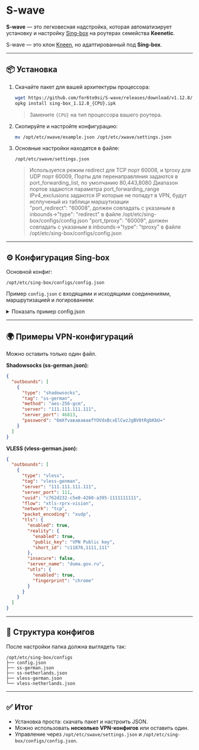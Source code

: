 # S-wave

**S-wave** — это легковесная надстройка, которая автоматизирует установку и настройку [Sing-box](https://sing-box.sagernet.org/) на роутерах семейства **Keenetic**.

S-wave — это клон [Kneen](https://github.com/Skrill0/XKeen), но адаптированный под **Sing-box**.

---

## 📦 Установка

1. Скачайте пакет для вашей архитектуры процессора:

   ```bash
   wget https://github.com/for6to9si/S-wave/releases/download/v1.12.8/sing-box_1.12.8_{CPU}.ipk
   opkg install sing-box_1.12.8_{CPU}.ipk
   ```

   > Замените `{CPU}` на тип процессора вашего роутера.

2. Скопируйте и настройте конфигурацию:

   ```bash
   mv /opt/etc/xwave/example.json /opt/etc/xwave/settings.json
   ```

3. Основные настройки находятся в файле:

   ```
   /opt/etc/swave/settings.json
   ```
   > Используется режим redirect для TCP порт 60008, и tproxy для UDP порт 60009,
   > Порты для перенаправляния задаются в port_forwarding_list, по умолчанию  80,443,8080
   > Диапазон портов задаются параметра port_forwarding_range 
   > IPv4_exclusions задаются IP которые не попадут в VPN, будут исплученый из таблици маршутизации  
   > "port_redirect": "60008", должен совпадать с указаным в inbounds->"type": "redirect" в файле /opt/etc/sing-box/configs/config.json
   > "port_tproxy": "60009", должен совпадать с указаным в inbounds->"type": "tproxy" в файле /opt/etc/sing-box/configs/config.json

---

## ⚙️ Конфигурация Sing-box

Основной конфиг:

```
/opt/etc/sing-box/configs/config.json
```

Пример `config.json` с входящими и исходящими соединениями, маршрутизацией и логированием:

<details>
<summary>Показать пример config.json</summary>

```json
{
  "log": {
    "disabled": false,
    "level": "debug",
    "output": "/opt/var/log/sing-box/sing-box.log",
    "timestamp": true
  },
  "dns": {
    "servers": [
      {
        "tag": "cloudflare",
        "type": "https",
        "server": "1.1.1.1"
      }
    ],
    "final": "cloudflare",
    "strategy": "prefer_ipv4",
    "disable_cache": false,
    "disable_expire": false
  },
  "inbounds": [
    {
      "type": "mixed",
      "tag": "mixed-in",
      "listen": "127.0.0.1",
      "listen_port": 1081,
      "tcp_fast_open": false,
      "sniff": true,
      "sniff_override_destination": true,
      "set_system_proxy": false
    },
    {
      "type": "redirect",
      "tag": "redirect-in",
      "listen": "::",
      "listen_port": 60008,
      "tcp_fast_open": false,
      "sniff": true,
      "sniff_override_destination": true
    },
    {
      "type": "tproxy",
      "tag": "tproxy-in",
      "listen": "::",
      "listen_port": 60009,
      "tcp_fast_open": false,
      "sniff": true,
      "sniff_override_destination": true,
      "network": ["udp", "tcp"]
    }
  ],
  "outbounds": [
    {
      "type": "selector",
      "tag": "Proxy-out",
      "outbounds": ["URL-Test", "ss-german", "ss-netherlands", "vless-genman", "vless-netherlands"],
      "default": "URL-Test"
    },
    {
      "type": "urltest",
      "tag": "URL-Test",
      "outbounds": ["ss-german", "ss-netherlands", "vless-genman", "vless-netherlands"],
      "url": "http://www.gstatic.com/generate_204",
      "interval": "3m30s",
      "tolerance": 50,
      "idle_timeout": "30m0s",
      "interrupt_exist_connections": false
    },
    {
      "type": "direct",
      "tag": "direct"
    }
  ],
  "route": {
    "rule_set": [
      {
        "tag": "geoip-ru",
        "type": "remote",
        "format": "binary",
        "url": "https://raw.githubusercontent.com/SagerNet/sing-geoip/rule-set/geoip-ru.srs",
        "download_detour": "Proxy-out"
      }
    ],
    "default_domain_resolver": {
      "server": "cloudflare",
      "rewrite_ttl": 60,
      "client_subnet": "1.1.1.1"
    },
    "rules": [
      { "action": "sniff" },
      { "protocol": "dns", "port": 53, "action": "hijack-dns" },
      { "protocol": ["quic"], "action": "reject" },
      { "rule_set": "geoip-ru", "outbound": "direct" },
      {
        "ip_cidr": ["94.100.180.201/32", "94.100.180.202/32"],
        "domain_keyword": ["mail.ru", "yandex.net", "yastatic.net", "yandex.ru", "vk.com"],
        "domain_suffix": [".ru"],
        "outbound": "direct"
      }
    ],
    "final": "Proxy-out",
    "auto_detect_interface": true
  },
  "experimental": {
    "cache_file": { "enabled": true },
    "clash_api": {
      "external_controller": "0.0.0.0:9090",
      "external_ui": "ui",
      "external_ui_download_detour": "Proxy-out"
    }
  }
}
```

</details>

---

## 🌍 Примеры VPN-конфигураций

Можно оставить только один файл.

**Shadowsocks (ss-german.json):**

```json
{
  "outbounds": [
    {
      "type": "shadowsocks",
      "tag": "ss-german",
      "method": "aes-256-gcm",
      "server": "111.111.111.111",
      "server_port": 46813,
      "password": "6mXfvававававfYOVdxBcxElCwzJgBV0tRgbKbU="
    }
  ]
}
```

**VLESS (vless-german.json):**

```json
{
  "outbounds": [
    {
      "type": "vless",
      "tag": "vless-genman",
      "server": "111.111.111.111",
      "server_port": 111,
      "uuid": "c762d232-c5e0-4260-a395-1111111111",
      "flow": "xtls-rprx-vision",
      "network": "tcp",
      "packet_encoding": "xudp",
      "tls": {
        "enabled": true,
        "reality": {
          "enabled": true,
          "public_key": "VPN Public key",
          "short_id": "c11876,1111,111"
        },
        "insecure": false,
        "server_name": "duma.gov.ru",
        "utls": {
          "enabled": true,
          "fingerprint": "chrome"
        }
      }
    }
  ]
}
```

---

## 📂 Структура конфигов

После настройки папка должна выглядеть так:

```
/opt/etc/sing-box/configs
├── config.json
├── ss-german.json
├── ss-netherlands.json
├── vless-german.json
└── vless-netherlands.json
```

---

## ✅ Итог

* Установка проста: скачать пакет и настроить JSON.
* Можно использовать **несколько VPN-конфигов** или оставить один.
* Управление через `/opt/etc/swave/settings.json` и `/opt/etc/sing-box/configs/config.json`.

